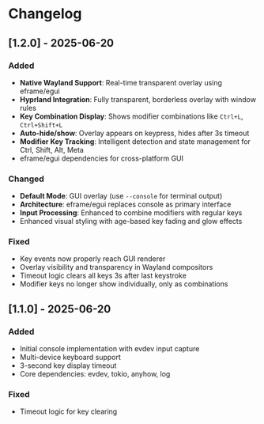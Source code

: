 # Changelog

## [1.2.0] - 2025-06-20

### Added
- **Native Wayland Support**: Real-time transparent overlay using eframe/egui
- **Hyprland Integration**: Fully transparent, borderless overlay with window rules
- **Key Combination Display**: Shows modifier combinations like `Ctrl+L`, `Ctrl+Shift+L`
- **Auto-hide/show**: Overlay appears on keypress, hides after 3s timeout
- **Modifier Key Tracking**: Intelligent detection and state management for Ctrl, Shift, Alt, Meta
- eframe/egui dependencies for cross-platform GUI

### Changed
- **Default Mode**: GUI overlay (use `--console` for terminal output)
- **Architecture**: eframe/egui replaces console as primary interface
- **Input Processing**: Enhanced to combine modifiers with regular keys
- Enhanced visual styling with age-based key fading and glow effects

### Fixed
- Key events now properly reach GUI renderer
- Overlay visibility and transparency in Wayland compositors
- Timeout logic clears all keys 3s after last keystroke
- Modifier keys no longer show individually, only as combinations

## [1.1.0] - 2025-06-20

### Added
- Initial console implementation with evdev input capture
- Multi-device keyboard support
- 3-second key display timeout
- Core dependencies: evdev, tokio, anyhow, log

### Fixed
- Timeout logic for key clearing
